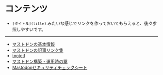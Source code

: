 <!-- TITLE: マストドン関連 -->
<!-- SUBTITLE: マストドンに関するあれこれ -->

# コンテンツ
* `[タイトル](title)` みたいな感じでリンクを作っておいてもらえると、後々参照しやすいです。

----

* [マストドンの基本情報](/mastdon/basic)
* [マストドンの記事リンク集](/mastodon/links)
* [tootctl](/mastodon/tootctl)
* [マストドン構築・運用時の罠](/mastodon/traps)
* [Mastodonセキュリティチェックシート](/mastodon/security-checksheet)